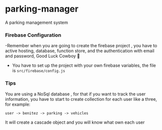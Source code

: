 # parking-manager
A parking management system


### Firebase Configuration

-Remember when you are going to create the firebase project , you have
to active hosting, database, function store, and the authentication with 
email and password, Good Luck Cowboy 🤠

- You have to set up the project with your own firebase variables,
the file is `src/firebase/config.js`

### Tips

You are using a NoSql database , for that if you want to track the user information,
you have to start to create collection for each user like a three, for example:

`user -> benitez -> parking -> vehicles`

It will create a cascade object and you  will know what own each user